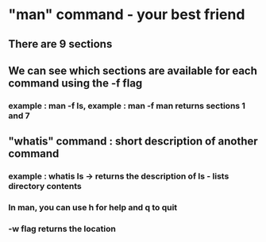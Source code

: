 # "man" command - your best friend
## There are 9 sections
## We can see which sections are available for each command using the -f flag
### example : man -f ls, example : man -f man returns sections 1 and 7

## "whatis" command : short description of another command
### example : whatis ls -> returns the description of ls - lists directory contents

### In man, you can use h for help and q to quit
### -w flag returns the location
